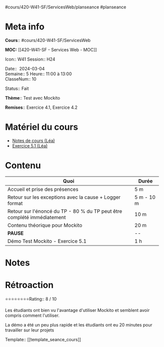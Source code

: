 #cours/420-W41-SF/ServicesWeb/planseance #planseance
# Meta info

**Cours**:: #cours/420-W41-SF/ServicesWeb 

**MOC:** [[420-W41-SF - Services Web - MOC]]

Icon:: <span class="chip cours-2">W41</span>
Session:: H24

Date::  2024-03-04  
Semaine:: 5
Heure:: 11:00 à 13:00  
ClasseNum:: 10

Status::  <span class="chip done">Fait</span> 

**Thème**:: Test avec Mockito

**Remises**::  Exercice 4.1, Exercice 4.2

# Matériel du cours
* [Notes de cours (Léa)](https://csfoy-lea.omnivox.ca/cvir/ddlp/VisualiseDocument.aspx?C=SFO&E=P&L=FRA&Ref=20240301145336&SID=52f4d918-1075-4a18-a00e-7b6a2557c903&Info=N1JNcHBsdExvN3FNeDZ1bWIzNjZNU1FmakpHcGoxNTFzU09lMDVzeXBjUDEwNE5CZGRDSENITmVmTndCbzBBTm80NndPbWNCL0tjdytOSE45QTgvRDlvMUJVejE3b1BIT3k4MkUzemh6TTljdXVOTmR2aEtvS3EzWWNqZGYybDlGbzNsK3pVNDhucitaTE9KU0JSbHBRPT0_&IDDocCoursDocument=fd3f9129-f845-4769-ad29-b36e698bc853)
* [Exercice 5.1 (Léa)](https://csfoy-lea.omnivox.ca/cvir/rtrv/ReadDocumentTravail.aspx/Exercice_5.1_-_Tests_avec_Mockito.pdf?idtravail=4552a2c0-491a-4b97-8328-195787465ab7&iddocumenttravail=72dbc09c-7d09-48af-9da0-03980861cc61&C=SFO&E=P&L=FRA&Ref=20240301145518&SID=52f4d918-1075-4a18-a00e-7b6a2557c903&Info=dElTVTVlejVod3BwZUtKSXk2NEk3d0lRaUZJcEpFZnhCd29qU2t1S2llQ08vRjliY1FZQXdZREZaSktPeC93YWYxVUVMM2hsWXA0c2lrUmpyQW8vQnR0RnRGNDc1c0dQSG16OGpxNmRDdU9xVmdQbnJaYURrOEtCM0ZwdExzb0NjeVloN1YzNkFETHJHTUplVjB4dFZnPT0_)
# Contenu

| Quoi                                                                    | Durée      |
| ----------------------------------------------------------------------- | ---------- |
| Accueil et prise des présences                                          | 5 m        |
| Retour sur les exceptions avec la cause + Logger format                 | 5 m - 10 m |
| Retour sur l'énoncé du TP - 80 % du TP peut être complété immédiatement | 10 m       |
| Contenu théorique pour Mockito                                          | 20 m       |
| **PAUSE**                                                               | --         |
| Démo Test Mockito - Exercice 5.1                                        | 1 h        |
# Notes

# Rétroaction
⭐⭐⭐⭐⭐⭐⭐⭐Rating:: 8 / 10

Les étudiants ont bien vu l'avantage d'utiliser Mockito et semblent avoir compris comment l'utiliser.

La démo a été un peu plus rapide et les étudiants ont eu 20 minutes pour travailler sur leur projets

Template:: [[template_seance_cours]]